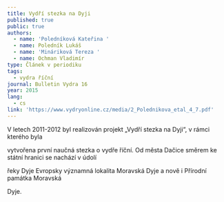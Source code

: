 ```yaml
---
title: Vydří stezka na Dyji
published: true
public: true
authors:
  - name: 'Poledníková Kateřina '
  - name: Poledník Lukáš
  - name: 'Mináriková Tereza '
  - name: Ochman Vladimír
type: Článek v periodiku
tags:
  - vydra říční
journal: Bulletin Vydra 16
year: 2015
lang:
  - cs
link: 'https://www.vydryonline.cz/media/2_Polednikova_etal_4_7.pdf'
---
```

V letech 2011-2012 byl realizován projekt „Vydří stezka na Dyji“, v rámci kterého byla 

vytvořena první naučná stezka o vydře říční. Od města Dačice směrem ke státní hranici se nachází v údolí 

řeky Dyje Evropsky významná lokalita Moravská Dyje a nově i Přírodní památka Moravská 

Dyje.

